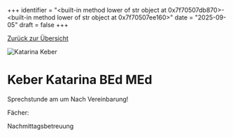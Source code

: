 
+++
identifier = "<built-in method lower of str object at 0x7f70507db870>-<built-in method lower of str object at 0x7f70507ee160>"
date = "2025-09-05"
draft = false
+++

 [Zurück zur Übersicht](/schule/lehrpersonal/)

<div class="row">
<div class="column">
<img src="/images/personal/Keber.jpg" alt="Katarina Keber"> 
</div>
<div class="column">

#  Keber Katarina BEd MEd

Sprechstunde am  um Nach Vereinbarung!

Fächer: 













Nachmittagsbetreuung

</div>
</div> 

